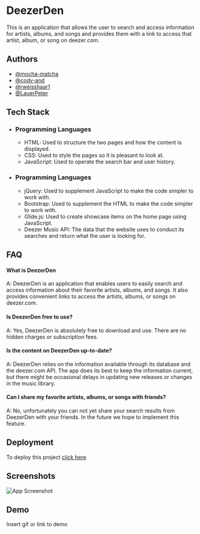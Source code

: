
# DeezerDen
This is an application that allows the user to search and access information for artists, albums, and songs and provides them with a link to access that artist, album, or song on deezer.com. 

## Authors

- [@mocha-matcha](https://github.com/mocha-matcha)
- [@cody-and](https://github.com/cody-and)
- [@rweisshaar1](https://github.com/rweisshaar1)
- [@LauerPeter](https://github.com/LauerPeter)


## Tech Stack

- ### Programming Languages
    - HTML: Used to structure the two pages and how the content is displayed.
    - CSS: Used to style the pages so it is pleasant to look at. 
    - JavaScript: Used to operate the search bar and user history.
- ### Programming Languages
    - jQuery: Used to supplement JavaScript to make the code simpler to work with. 
    - Bootstrap: Used to supplement the HTML to make the code simpler to work with. 
    - Glide.js: Used to create showcase items on the home page using JavaScript. 
    - Deezer Music  API: The data that the website uses to conduct its searches and return what the user is looking for. 


## FAQ

#### What is DeezerDen
A: DeezerDen is an application that enables users to easily search and access information about their favorite artists, albums, and songs. It also provides convenient links to access the artists, albums, or songs on deezer.com.

#### Is DeezerDen free to use?
A: Yes, DeezerDen is absolutely free to download and use. There are no hidden charges or subscription fees.

#### Is the content on DeezerDen up-to-date?
A: DeezerDen relies on the information available through its database and the deezer.com API. The app does its best to keep the information current, but there might be occasional delays in updating new releases or changes in the music library.

#### Can I share my favorite artists, albums, or songs with friends?
A: No, unfortunately you can not yet share your search results from DeezerDen with your friends. In the future we hope to implement this feature. 
## Deployment

To deploy this project [click here](....)


## Screenshots

![App Screenshot](https://via.placeholder.com/468x300?text=App+Screenshot+Here)


## Demo

Insert gif or link to demo

